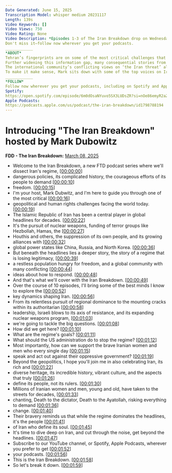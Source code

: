 ```yaml
---
Date Generated: June 15, 2025
Transcription Model: whisper medium 20231117
Length: 139s
Video Keywords: []
Video Views: 750
Video Rating: None
Video Description: *Episodes 1-3 of The Iran Breakdown drop on Wednesday, March 19.*
Don't miss it—follow now wherever you get your podcasts.
____________
*ABOUT*
Tehran’s fingerprints are on some of the most critical challenges that the world grapples with today. Because its illicit activity spans the globe, the Islamic Republic dominates international headlines. From exporting terrorism and racing for the nuclear bomb to brutal human rights violations, news on Iran is often dark and convoluted.
Further widening this information gap, many consequential stories from inside Iran—like the regime’s decaying legitimacy and the restless population’s insatiable hunger for freedom— don’t always make it out of Iran. That has regime fingerprints on it, too.
The international community’s conflicting views on ‘the Iran threat’ also muddy the water.
To make it make sense, Mark sits down with some of the top voices on Iran to unpack and explore the fundamental dynamics that shape it. In 10 episodes of The Iran Breakdown, viewers and listeners will build a sturdy foundation for responsible Iran-watching.
____________
*FOLLOW*
Follow now wherever you get your podcasts, including on Spotify and Apple Podcasts.
Spotify:
https://open.spotify.com/episode/6m0dOsaNYuvo5SX3LUDsZR?si=nOe86emyR2aZyg1l3L9f7w
Apple Podcasts:
https://podcasts.apple.com/us/podcast/the-iran-breakdown/id1798788194
---
```


# Introducing "The Iran Breakdown" hosted by Mark Dubowitz
**FDD - The Iran Breakdown:** [March 08, 2025](https://www.youtube.com/watch?v=XOOV66yzOHM)
*  Welcome to the Iran Breakdown, a new FTD podcast series where we'll dissect Iran's regime, [[00:00:00](https://www.youtube.com/watch?v=XOOV66yzOHM&t=0.0s)]
*  dangerous policies, its complicated history, the courageous efforts of its people to demand [[00:00:10](https://www.youtube.com/watch?v=XOOV66yzOHM&t=10.72s)]
*  freedom. [[00:00:15](https://www.youtube.com/watch?v=XOOV66yzOHM&t=15.32s)]
*  I'm your host, Mark Dubwitz, and I'm here to guide you through one of the most critical [[00:00:16](https://www.youtube.com/watch?v=XOOV66yzOHM&t=16.32s)]
*  geopolitical and human rights challenges facing the world today. [[00:00:19](https://www.youtube.com/watch?v=XOOV66yzOHM&t=19.400000000000002s)]
*  The Islamic Republic of Iran has been a central player in global headlines for decades. [[00:00:22](https://www.youtube.com/watch?v=XOOV66yzOHM&t=22.8s)]
*  It's the pursuit of nuclear weapons, funding of terror groups like Hezbollah, Hamas, the [[00:00:27](https://www.youtube.com/watch?v=XOOV66yzOHM&t=27.42s)]
*  Houthis and others, the suppression of its own people, and its growing alliances with [[00:00:32](https://www.youtube.com/watch?v=XOOV66yzOHM&t=32.18s)]
*  global power states like China, Russia, and North Korea. [[00:00:36](https://www.youtube.com/watch?v=XOOV66yzOHM&t=36.42s)]
*  But beneath the headlines lies a deeper story, the story of a regime that is losing legitimacy, [[00:00:39](https://www.youtube.com/watch?v=XOOV66yzOHM&t=39.86s)]
*  a restless population hungry for freedom, and a global community with many conflicting [[00:00:44](https://www.youtube.com/watch?v=XOOV66yzOHM&t=44.540000000000006s)]
*  ideas about how to respond. [[00:00:48](https://www.youtube.com/watch?v=XOOV66yzOHM&t=48.46s)]
*  And that's what we'll cover with the Iran Breakdown. [[00:00:49](https://www.youtube.com/watch?v=XOOV66yzOHM&t=49.94s)]
*  Over the course of 10 episodes, I'll bring some of the best minds I know to explore the [[00:00:52](https://www.youtube.com/watch?v=XOOV66yzOHM&t=52.42s)]
*  key dynamics shaping Iran. [[00:00:56](https://www.youtube.com/watch?v=XOOV66yzOHM&t=56.78s)]
*  From its relentless pursuit of regional dominance to the mounting cracks within its authoritarian [[00:00:58](https://www.youtube.com/watch?v=XOOV66yzOHM&t=58.940000000000005s)]
*  leadership, Israeli blows to its axis of resistance, and its expanding nuclear weapons program, [[00:01:03](https://www.youtube.com/watch?v=XOOV66yzOHM&t=63.06s)]
*  we're going to tackle the big questions. [[00:01:08](https://www.youtube.com/watch?v=XOOV66yzOHM&t=68.26s)]
*  How did we get here? [[00:01:10](https://www.youtube.com/watch?v=XOOV66yzOHM&t=70.3s)]
*  What are the regime's goals? [[00:01:11](https://www.youtube.com/watch?v=XOOV66yzOHM&t=71.3s)]
*  What should the US administration do to stop the regime? [[00:01:12](https://www.youtube.com/watch?v=XOOV66yzOHM&t=72.66s)]
*  Most importantly, how can we support the brave Iranian women and men who every single day [[00:01:15](https://www.youtube.com/watch?v=XOOV66yzOHM&t=75.26s)]
*  speak and act out against their oppressive government? [[00:01:19](https://www.youtube.com/watch?v=XOOV66yzOHM&t=79.26s)]
*  Beyond the geopolitics, I hope you'll join me in also celebrating Iran, its rich and [[00:01:22](https://www.youtube.com/watch?v=XOOV66yzOHM&t=82.26s)]
*  diverse heritage, its incredible history, vibrant culture, and the aspects that truly [[00:01:26](https://www.youtube.com/watch?v=XOOV66yzOHM&t=86.18s)]
*  define its people, not its rulers. [[00:01:30](https://www.youtube.com/watch?v=XOOV66yzOHM&t=90.26s)]
*  Millions of Iranian women and men, young and old, have taken to the streets for decades, [[00:01:33](https://www.youtube.com/watch?v=XOOV66yzOHM&t=93.06s)]
*  chanting, Death to the dictator, Death to the Ayatollah, risking everything to demand [[00:01:36](https://www.youtube.com/watch?v=XOOV66yzOHM&t=96.7s)]
*  change. [[00:01:40](https://www.youtube.com/watch?v=XOOV66yzOHM&t=100.82000000000001s)]
*  Their bravery reminds us that while the regime dominates the headlines, it's the people [[00:01:41](https://www.youtube.com/watch?v=XOOV66yzOHM&t=101.82000000000001s)]
*  of Iran who define its soul. [[00:01:45](https://www.youtube.com/watch?v=XOOV66yzOHM&t=105.42000000000002s)]
*  It's time to dive deep on Iran, and cut through the noise, get beyond the headlines. [[00:01:47](https://www.youtube.com/watch?v=XOOV66yzOHM&t=107.02000000000001s)]
*  Subscribe to our YouTube channel, or Spotify, Apple Podcasts, wherever you prefer to get [[00:01:52](https://www.youtube.com/watch?v=XOOV66yzOHM&t=112.54s)]
*  your podcasts. [[00:01:56](https://www.youtube.com/watch?v=XOOV66yzOHM&t=116.66000000000001s)]
*  This is the Iran Breakdown. [[00:01:58](https://www.youtube.com/watch?v=XOOV66yzOHM&t=118.06s)]
*  So let's break it down. [[00:01:59](https://www.youtube.com/watch?v=XOOV66yzOHM&t=119.58000000000001s)]
